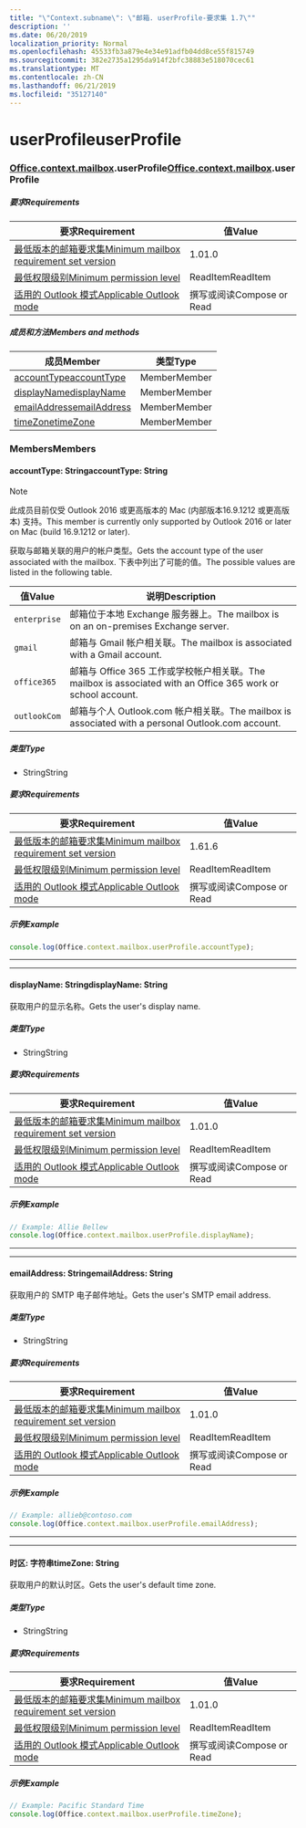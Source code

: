 ```yaml
---
title: "\"Context.subname\": \"邮箱. userProfile-要求集 1.7\""
description: ''
ms.date: 06/20/2019
localization_priority: Normal
ms.openlocfilehash: 45533fb3a879e4e34e91adfb04dd8ce55f815749
ms.sourcegitcommit: 382e2735a1295da914f2bfc38883e518070cec61
ms.translationtype: MT
ms.contentlocale: zh-CN
ms.lasthandoff: 06/21/2019
ms.locfileid: "35127140"
---
```

# <a name="userprofile"></a><span data-ttu-id="6e85f-102">userProfile</span><span class="sxs-lookup"><span data-stu-id="6e85f-102">userProfile</span></span>

### <a name="officeofficemdcontextofficecontextmdmailboxofficecontextmailboxmduserprofile"></a><span data-ttu-id="6e85f-103">[Office](Office.md)[.context](Office.context.md)[.mailbox](Office.context.mailbox.md).userProfile</span><span class="sxs-lookup"><span data-stu-id="6e85f-103">[Office](Office.md)[.context](Office.context.md)[.mailbox](Office.context.mailbox.md).userProfile</span></span>

##### <a name="requirements"></a><span data-ttu-id="6e85f-104">要求</span><span class="sxs-lookup"><span data-stu-id="6e85f-104">Requirements</span></span>

|<span data-ttu-id="6e85f-105">要求</span><span class="sxs-lookup"><span data-stu-id="6e85f-105">Requirement</span></span>| <span data-ttu-id="6e85f-106">值</span><span class="sxs-lookup"><span data-stu-id="6e85f-106">Value</span></span>|
|---|---|
|[<span data-ttu-id="6e85f-107">最低版本的邮箱要求集</span><span class="sxs-lookup"><span data-stu-id="6e85f-107">Minimum mailbox requirement set version</span></span>](/office/dev/add-ins/reference/requirement-sets/outlook-api-requirement-sets)| <span data-ttu-id="6e85f-108">1.0</span><span class="sxs-lookup"><span data-stu-id="6e85f-108">1.0</span></span>|
|[<span data-ttu-id="6e85f-109">最低权限级别</span><span class="sxs-lookup"><span data-stu-id="6e85f-109">Minimum permission level</span></span>](/outlook/add-ins/understanding-outlook-add-in-permissions)| <span data-ttu-id="6e85f-110">ReadItem</span><span class="sxs-lookup"><span data-stu-id="6e85f-110">ReadItem</span></span>|
|[<span data-ttu-id="6e85f-111">适用的 Outlook 模式</span><span class="sxs-lookup"><span data-stu-id="6e85f-111">Applicable Outlook mode</span></span>](/outlook/add-ins/#extension-points)| <span data-ttu-id="6e85f-112">撰写或阅读</span><span class="sxs-lookup"><span data-stu-id="6e85f-112">Compose or Read</span></span>|

##### <a name="members-and-methods"></a><span data-ttu-id="6e85f-113">成员和方法</span><span class="sxs-lookup"><span data-stu-id="6e85f-113">Members and methods</span></span>

| <span data-ttu-id="6e85f-114">成员</span><span class="sxs-lookup"><span data-stu-id="6e85f-114">Member</span></span> | <span data-ttu-id="6e85f-115">类型</span><span class="sxs-lookup"><span data-stu-id="6e85f-115">Type</span></span> |
|--------|------|
| [<span data-ttu-id="6e85f-116">accountType</span><span class="sxs-lookup"><span data-stu-id="6e85f-116">accountType</span></span>](#accounttype-string) | <span data-ttu-id="6e85f-117">Member</span><span class="sxs-lookup"><span data-stu-id="6e85f-117">Member</span></span> |
| [<span data-ttu-id="6e85f-118">displayName</span><span class="sxs-lookup"><span data-stu-id="6e85f-118">displayName</span></span>](#displayname-string) | <span data-ttu-id="6e85f-119">Member</span><span class="sxs-lookup"><span data-stu-id="6e85f-119">Member</span></span> |
| [<span data-ttu-id="6e85f-120">emailAddress</span><span class="sxs-lookup"><span data-stu-id="6e85f-120">emailAddress</span></span>](#emailaddress-string) | <span data-ttu-id="6e85f-121">Member</span><span class="sxs-lookup"><span data-stu-id="6e85f-121">Member</span></span> |
| [<span data-ttu-id="6e85f-122">timeZone</span><span class="sxs-lookup"><span data-stu-id="6e85f-122">timeZone</span></span>](#timezone-string) | <span data-ttu-id="6e85f-123">Member</span><span class="sxs-lookup"><span data-stu-id="6e85f-123">Member</span></span> |

### <a name="members"></a><span data-ttu-id="6e85f-124">Members</span><span class="sxs-lookup"><span data-stu-id="6e85f-124">Members</span></span>

#### <a name="accounttype-string"></a><span data-ttu-id="6e85f-125">accountType: String</span><span class="sxs-lookup"><span data-stu-id="6e85f-125">accountType: String</span></span>

> [!NOTE]
> <span data-ttu-id="6e85f-126">此成员目前仅受 Outlook 2016 或更高版本的 Mac (内部版本16.9.1212 或更高版本) 支持。</span><span class="sxs-lookup"><span data-stu-id="6e85f-126">This member is currently only supported by Outlook 2016 or later on Mac (build 16.9.1212 or later).</span></span>

<span data-ttu-id="6e85f-127">获取与邮箱关联的用户的帐户类型。</span><span class="sxs-lookup"><span data-stu-id="6e85f-127">Gets the account type of the user associated with the mailbox.</span></span> <span data-ttu-id="6e85f-128">下表中列出了可能的值。</span><span class="sxs-lookup"><span data-stu-id="6e85f-128">The possible values are listed in the following table.</span></span>

| <span data-ttu-id="6e85f-129">值</span><span class="sxs-lookup"><span data-stu-id="6e85f-129">Value</span></span> | <span data-ttu-id="6e85f-130">说明</span><span class="sxs-lookup"><span data-stu-id="6e85f-130">Description</span></span> |
|-------|-------------|
| `enterprise` | <span data-ttu-id="6e85f-131">邮箱位于本地 Exchange 服务器上。</span><span class="sxs-lookup"><span data-stu-id="6e85f-131">The mailbox is on an on-premises Exchange server.</span></span> |
| `gmail` | <span data-ttu-id="6e85f-132">邮箱与 Gmail 帐户相关联。</span><span class="sxs-lookup"><span data-stu-id="6e85f-132">The mailbox is associated with a Gmail account.</span></span> |
| `office365` | <span data-ttu-id="6e85f-133">邮箱与 Office 365 工作或学校帐户相关联。</span><span class="sxs-lookup"><span data-stu-id="6e85f-133">The mailbox is associated with an Office 365 work or school account.</span></span> |
| `outlookCom` | <span data-ttu-id="6e85f-134">邮箱与个人 Outlook.com 帐户相关联。</span><span class="sxs-lookup"><span data-stu-id="6e85f-134">The mailbox is associated with a personal Outlook.com account.</span></span> |

##### <a name="type"></a><span data-ttu-id="6e85f-135">类型</span><span class="sxs-lookup"><span data-stu-id="6e85f-135">Type</span></span>

*   <span data-ttu-id="6e85f-136">String</span><span class="sxs-lookup"><span data-stu-id="6e85f-136">String</span></span>

##### <a name="requirements"></a><span data-ttu-id="6e85f-137">要求</span><span class="sxs-lookup"><span data-stu-id="6e85f-137">Requirements</span></span>

|<span data-ttu-id="6e85f-138">要求</span><span class="sxs-lookup"><span data-stu-id="6e85f-138">Requirement</span></span>| <span data-ttu-id="6e85f-139">值</span><span class="sxs-lookup"><span data-stu-id="6e85f-139">Value</span></span>|
|---|---|
|[<span data-ttu-id="6e85f-140">最低版本的邮箱要求集</span><span class="sxs-lookup"><span data-stu-id="6e85f-140">Minimum mailbox requirement set version</span></span>](/office/dev/add-ins/reference/requirement-sets/outlook-api-requirement-sets)| <span data-ttu-id="6e85f-141">1.6</span><span class="sxs-lookup"><span data-stu-id="6e85f-141">1.6</span></span> |
|[<span data-ttu-id="6e85f-142">最低权限级别</span><span class="sxs-lookup"><span data-stu-id="6e85f-142">Minimum permission level</span></span>](/outlook/add-ins/understanding-outlook-add-in-permissions)| <span data-ttu-id="6e85f-143">ReadItem</span><span class="sxs-lookup"><span data-stu-id="6e85f-143">ReadItem</span></span>|
|[<span data-ttu-id="6e85f-144">适用的 Outlook 模式</span><span class="sxs-lookup"><span data-stu-id="6e85f-144">Applicable Outlook mode</span></span>](/outlook/add-ins/#extension-points)| <span data-ttu-id="6e85f-145">撰写或阅读</span><span class="sxs-lookup"><span data-stu-id="6e85f-145">Compose or Read</span></span>|

##### <a name="example"></a><span data-ttu-id="6e85f-146">示例</span><span class="sxs-lookup"><span data-stu-id="6e85f-146">Example</span></span>

```javascript
console.log(Office.context.mailbox.userProfile.accountType);
```

---
---

#### <a name="displayname-string"></a><span data-ttu-id="6e85f-147">displayName: String</span><span class="sxs-lookup"><span data-stu-id="6e85f-147">displayName: String</span></span>

<span data-ttu-id="6e85f-148">获取用户的显示名称。</span><span class="sxs-lookup"><span data-stu-id="6e85f-148">Gets the user's display name.</span></span>

##### <a name="type"></a><span data-ttu-id="6e85f-149">类型</span><span class="sxs-lookup"><span data-stu-id="6e85f-149">Type</span></span>

*   <span data-ttu-id="6e85f-150">String</span><span class="sxs-lookup"><span data-stu-id="6e85f-150">String</span></span>

##### <a name="requirements"></a><span data-ttu-id="6e85f-151">要求</span><span class="sxs-lookup"><span data-stu-id="6e85f-151">Requirements</span></span>

|<span data-ttu-id="6e85f-152">要求</span><span class="sxs-lookup"><span data-stu-id="6e85f-152">Requirement</span></span>| <span data-ttu-id="6e85f-153">值</span><span class="sxs-lookup"><span data-stu-id="6e85f-153">Value</span></span>|
|---|---|
|[<span data-ttu-id="6e85f-154">最低版本的邮箱要求集</span><span class="sxs-lookup"><span data-stu-id="6e85f-154">Minimum mailbox requirement set version</span></span>](/office/dev/add-ins/reference/requirement-sets/outlook-api-requirement-sets)| <span data-ttu-id="6e85f-155">1.0</span><span class="sxs-lookup"><span data-stu-id="6e85f-155">1.0</span></span>|
|[<span data-ttu-id="6e85f-156">最低权限级别</span><span class="sxs-lookup"><span data-stu-id="6e85f-156">Minimum permission level</span></span>](/outlook/add-ins/understanding-outlook-add-in-permissions)| <span data-ttu-id="6e85f-157">ReadItem</span><span class="sxs-lookup"><span data-stu-id="6e85f-157">ReadItem</span></span>|
|[<span data-ttu-id="6e85f-158">适用的 Outlook 模式</span><span class="sxs-lookup"><span data-stu-id="6e85f-158">Applicable Outlook mode</span></span>](/outlook/add-ins/#extension-points)| <span data-ttu-id="6e85f-159">撰写或阅读</span><span class="sxs-lookup"><span data-stu-id="6e85f-159">Compose or Read</span></span>|

##### <a name="example"></a><span data-ttu-id="6e85f-160">示例</span><span class="sxs-lookup"><span data-stu-id="6e85f-160">Example</span></span>

```javascript
// Example: Allie Bellew
console.log(Office.context.mailbox.userProfile.displayName);
```

---
---

#### <a name="emailaddress-string"></a><span data-ttu-id="6e85f-161">emailAddress: String</span><span class="sxs-lookup"><span data-stu-id="6e85f-161">emailAddress: String</span></span>

<span data-ttu-id="6e85f-162">获取用户的 SMTP 电子邮件地址。</span><span class="sxs-lookup"><span data-stu-id="6e85f-162">Gets the user's SMTP email address.</span></span>

##### <a name="type"></a><span data-ttu-id="6e85f-163">类型</span><span class="sxs-lookup"><span data-stu-id="6e85f-163">Type</span></span>

*   <span data-ttu-id="6e85f-164">String</span><span class="sxs-lookup"><span data-stu-id="6e85f-164">String</span></span>

##### <a name="requirements"></a><span data-ttu-id="6e85f-165">要求</span><span class="sxs-lookup"><span data-stu-id="6e85f-165">Requirements</span></span>

|<span data-ttu-id="6e85f-166">要求</span><span class="sxs-lookup"><span data-stu-id="6e85f-166">Requirement</span></span>| <span data-ttu-id="6e85f-167">值</span><span class="sxs-lookup"><span data-stu-id="6e85f-167">Value</span></span>|
|---|---|
|[<span data-ttu-id="6e85f-168">最低版本的邮箱要求集</span><span class="sxs-lookup"><span data-stu-id="6e85f-168">Minimum mailbox requirement set version</span></span>](/office/dev/add-ins/reference/requirement-sets/outlook-api-requirement-sets)| <span data-ttu-id="6e85f-169">1.0</span><span class="sxs-lookup"><span data-stu-id="6e85f-169">1.0</span></span>|
|[<span data-ttu-id="6e85f-170">最低权限级别</span><span class="sxs-lookup"><span data-stu-id="6e85f-170">Minimum permission level</span></span>](/outlook/add-ins/understanding-outlook-add-in-permissions)| <span data-ttu-id="6e85f-171">ReadItem</span><span class="sxs-lookup"><span data-stu-id="6e85f-171">ReadItem</span></span>|
|[<span data-ttu-id="6e85f-172">适用的 Outlook 模式</span><span class="sxs-lookup"><span data-stu-id="6e85f-172">Applicable Outlook mode</span></span>](/outlook/add-ins/#extension-points)| <span data-ttu-id="6e85f-173">撰写或阅读</span><span class="sxs-lookup"><span data-stu-id="6e85f-173">Compose or Read</span></span>|

##### <a name="example"></a><span data-ttu-id="6e85f-174">示例</span><span class="sxs-lookup"><span data-stu-id="6e85f-174">Example</span></span>

```javascript
// Example: allieb@contoso.com
console.log(Office.context.mailbox.userProfile.emailAddress);
```

---
---

#### <a name="timezone-string"></a><span data-ttu-id="6e85f-175">时区: 字符串</span><span class="sxs-lookup"><span data-stu-id="6e85f-175">timeZone: String</span></span>

<span data-ttu-id="6e85f-176">获取用户的默认时区。</span><span class="sxs-lookup"><span data-stu-id="6e85f-176">Gets the user's default time zone.</span></span>

##### <a name="type"></a><span data-ttu-id="6e85f-177">类型</span><span class="sxs-lookup"><span data-stu-id="6e85f-177">Type</span></span>

*   <span data-ttu-id="6e85f-178">String</span><span class="sxs-lookup"><span data-stu-id="6e85f-178">String</span></span>

##### <a name="requirements"></a><span data-ttu-id="6e85f-179">要求</span><span class="sxs-lookup"><span data-stu-id="6e85f-179">Requirements</span></span>

|<span data-ttu-id="6e85f-180">要求</span><span class="sxs-lookup"><span data-stu-id="6e85f-180">Requirement</span></span>| <span data-ttu-id="6e85f-181">值</span><span class="sxs-lookup"><span data-stu-id="6e85f-181">Value</span></span>|
|---|---|
|[<span data-ttu-id="6e85f-182">最低版本的邮箱要求集</span><span class="sxs-lookup"><span data-stu-id="6e85f-182">Minimum mailbox requirement set version</span></span>](/office/dev/add-ins/reference/requirement-sets/outlook-api-requirement-sets)| <span data-ttu-id="6e85f-183">1.0</span><span class="sxs-lookup"><span data-stu-id="6e85f-183">1.0</span></span>|
|[<span data-ttu-id="6e85f-184">最低权限级别</span><span class="sxs-lookup"><span data-stu-id="6e85f-184">Minimum permission level</span></span>](/outlook/add-ins/understanding-outlook-add-in-permissions)| <span data-ttu-id="6e85f-185">ReadItem</span><span class="sxs-lookup"><span data-stu-id="6e85f-185">ReadItem</span></span>|
|[<span data-ttu-id="6e85f-186">适用的 Outlook 模式</span><span class="sxs-lookup"><span data-stu-id="6e85f-186">Applicable Outlook mode</span></span>](/outlook/add-ins/#extension-points)| <span data-ttu-id="6e85f-187">撰写或阅读</span><span class="sxs-lookup"><span data-stu-id="6e85f-187">Compose or Read</span></span>|

##### <a name="example"></a><span data-ttu-id="6e85f-188">示例</span><span class="sxs-lookup"><span data-stu-id="6e85f-188">Example</span></span>

```javascript
// Example: Pacific Standard Time
console.log(Office.context.mailbox.userProfile.timeZone);
```
